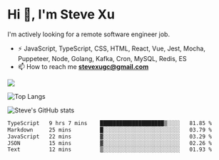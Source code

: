 # Hi 👋, I'm Steve Xu

I'm actively looking for a remote software engineer job.

- ⚡ JavaScript, TypeScript, CSS, HTML, React, Vue, Jest, Mocha,
Puppeteer, Node, Golang, Kafka, Cron, MySQL, Redis, ES
- 📫 How to reach me **stevexugc@gmail.com**

![](https://komarev.com/ghpvc/?username=nusr&color=green)

![Top Langs](https://github-readme-stats.vercel.app/api/top-langs/?username=nusr&langs_count=8&layout=compact)

![Steve's GitHub stats](https://github-readme-stats.vercel.app/api?username=nusr&show_icons=true)

<!--START_SECTION:waka-->

```txt
TypeScript   9 hrs 7 mins    ████████████████████▒░░░░   81.85 %
Markdown     25 mins         █░░░░░░░░░░░░░░░░░░░░░░░░   03.79 %
JavaScript   22 mins         ▓░░░░░░░░░░░░░░░░░░░░░░░░   03.29 %
JSON         15 mins         ▓░░░░░░░░░░░░░░░░░░░░░░░░   02.26 %
Text         12 mins         ▒░░░░░░░░░░░░░░░░░░░░░░░░   01.93 %
```

<!--END_SECTION:waka-->
